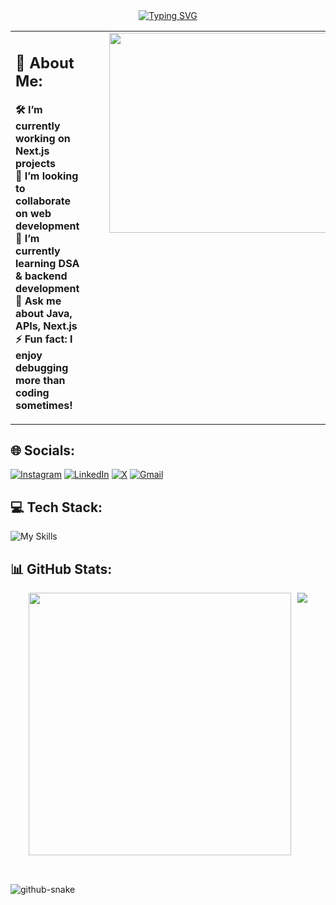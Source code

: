 <!-- <h1 align="center" style="border: none; margin-bottom: 10px; padding-bottom: 0;">
  Namaste 🙏, I'm Ankur Sharma 
</h1>      -->

<div align="center">
  <a href="https://git.io/typing-svg">
    <img src="https://readme-typing-svg.herokuapp.com?font=Poppins&weight=800&size=31&duration=2500&pause=500&color=gradient&center=true&multiline=true&repeat=false&width=800&height=120&lines=Namaste%2C+I'm+Ankur!;A+curious+Homo+sapiens%2C+chasing+bugs+and+goals.&colors=FF512F,DD2476" alt="Typing SVG"/>
  </a>
</div>

   
<table width="900px" style="border-collapse: collapse;">  
  <tr>   
    <td style="vertical-align: top; padding-right: 40px; width: 80%;"> 
      <h2>💫 About Me:</h2> 
      <p>
        <strong>🛠 I’m currently working on Next.js projects</strong><br>
        <strong>🤝 I’m looking to collaborate on web development</strong><br>
        <strong>🌱 I’m currently learning DSA & backend development</strong><br>
        <strong>💬 Ask me about Java, APIs, Next.js</strong><br>
        <strong>⚡ Fun fact: I enjoy debugging more than coding sometimes!</strong>
      </p>
    </td>
    <td style="vertical-align: top; width: 40%;">
      <img src="https://media1.tenor.com/m/uwdvcjTWrVMAAAAC/coding-boy-coding.gif" width="400px" height="320px">
    </td>
  </tr>
</table>





## 🌐 Socials:
[![Instagram](https://skillicons.dev/icons?i=instagram)](https://www.instagram.com/__ankur01__/)
[![LinkedIn](https://skillicons.dev/icons?i=linkedin)](https://www.linkedin.com/in/ankur-sharma-3a6037226/)
[![X](https://skillicons.dev/icons?i=twitter)](https://x.com/__ankur01__)
[![Gmail](https://skillicons.dev/icons?i=gmail)](mailto:ankur143513@gmail.com)


## 💻 Tech Stack:
![My Skills](https://skillicons.dev/icons?i=cpp,css,html,java,js,python,ts,cloudflare,vercel,netlify,bun,bootstrap,next,nodejs,react,redux,tailwind,wordpress,nginx,mongodb,postgres,mysql,prisma,git,github,githubactions,docker,notion,postman,figma,vite,express,rollup,contextapi,socketio,strapi)

## 📊 GitHub Stats:
<div align="center" style="display: flex; justify-content: center; gap: 10px;">
  <!-- GitHub Streak Stats -->
  <img src="https://nirzak-streak-stats.vercel.app/?user=ankur-ctrl-z&theme=radical&hide_border=false" width=420"/>

  <!-- Top Languages with limited height -->
  <img src="https://github-readme-stats.vercel.app/api/top-langs/?username=ankur-ctrl-z&theme=radical&hide_border=false&layout=compact&card_width=400&langs_count=6"/>
</div>

</br>

##
<picture>
  <source media="(prefers-color-scheme: dark)" srcset="https://raw.githubusercontent.com/ankur1435/ankur1435/output/github-snake-dark.svg" />
  <source media="(prefers-color-scheme: light)" srcset="https://raw.githubusercontent.com/ankur1435/ankur1435/output/github-snake.svg" />
  <img alt="github-snake" src="https://raw.githubusercontent.com/tobiasmeyhoefer/tobiasmeyhoefer/output/github-snake.svg" />
</picture>



